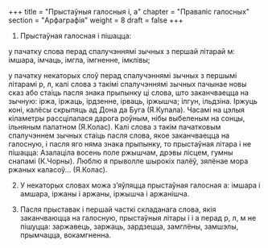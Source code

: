 +++
title = "Прыстаўныя галосныя і, а"
chapter = "Правапіс галосных"
section = "Арфаграфія"
weight = 8
draft = false
+++

1. Прыстаўная галосная і пішацца:

у пачатку слова перад спалучэннямі зычных з першай літарай м: імшара, імчаць, імгла, імгненне, імклівы;

у пачатку некаторых слоў перад спалучэннямі зычных з першымі літарамі р, л, калі слова з такімі спалучэннямі зычных пачынае новы сказ або стаіць пасля знака прыпынку ці слова, што заканчваецца на зычную: іржа, іржаць, ірдзенне, ірваць, іржышча; ілгун, ільдзіна. Іржуць коні, калёсы скрыпяць ад Дона да Буга (Я.Купала). Часамі на цэлыя кіламетры рассцілалася дарога роўным, нібы выбеленым на сонцы, ільняным палатном (Я.Колас). Калі слова з такім пачатковым спалучэннем зычных стаіць пасля слова, якое заканчваецца на галосную, і пасля яго няма знака прыпынку, то прыстаўная літара і не пішацца: Азалаціла восень поле ржышчам, дрэвы лісцем, гумны снапамі (К.Чорны). Люблю я прыволле шырокіх палёў, зялёнае мора ржаных каласоў... (Я.Колас).

2. У некаторых словах можа з’яўляцца прыстаўная галосная а: імшара і амшара, іржаны і аржаны, іржышча і аржанішча.

3. Пасля прыставак і першай часткі складанага слова, якія заканчваюцца на галосную, прыстаўныя літары і і а перад р, л, м не пішуцца: заржавець, заржаць, зардзецца, замглёны, замшэлы, прымчацца, вокамгненна.